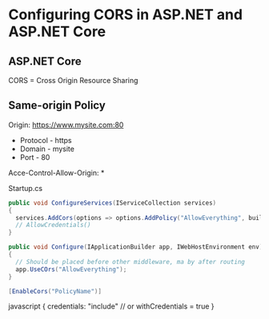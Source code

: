 # Configuring CORS in ASP.NET and ASP.NET Core
## ASP.NET Core
CORS = Cross Origin Resource Sharing

## Same-origin Policy
Origin:
https://www.mysite.com:80
- Protocol - https
- Domain - mysite
- Port - 80

Acce-Control-Allow-Origin: *

Startup.cs
```csharp
public void ConfigureServices(IServiceCollection services)
{
  services.AddCors(options => options.AddPolicy("AllowEverything", builder => builder.AllowAnyOrigin().AllowAnyMethod().AllowAnyHeader()));
  // AllowCredentials()
}

public void Configure(IApplicationBuilder app, IWebHostEnvironment env)
{
  // Should be placed before other middleware, ma by after routing
  app.UseCOrs("AllowEverything");
}
```
```csharp
[EnableCors("PolicyName")]
```
javascript
{
  credentials: "include" // or withCredentials = true
}
